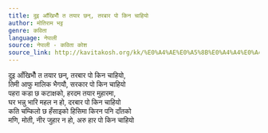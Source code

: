 ```yaml
---
title: दुइ आँखिभौँ त तयार छन्, तरबार पो किन चाहियो
author: मोतिराम भट्ट
genre: कविता
language: नेपाली
source: नेपाली - कविता कोश
source_link: http://kavitakosh.org/kk/%E0%A4%AE%E0%A5%8B%E0%A4%A4%E0%A4%BF%E0%A4%B0%E0%A4%BE%E0%A4%AE_%E0%A4%AD%E0%A4%9F%E0%A5%8D%E0%A4%9F
---
```


दुइ आँखिभौँ त तयार छन्, तरबार पो किन चाहियो,  
तिमी आफु मालिक भैगयौ, सरकार पो किन चाहियो  
पहरा कडा छ कटाक्षको, हरदम तयार मुहारमा,  
घर भन्नु भारि महल न हो, दरबार पो किन चाहियो  
कति चम्किलो छ हँसाइको हिसिमा किरन पनि दाँतको  
मणि, मोती, नीर जुहार न हो, अरु हार पो किन चाहियो
